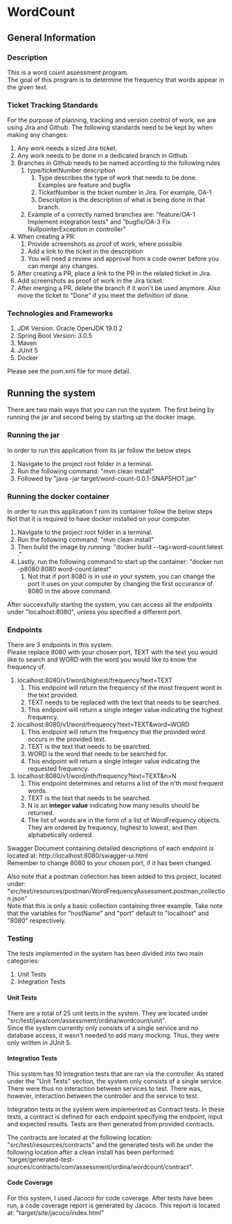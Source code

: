 # WordCount
## General Information
### Description

<p> This is a word count assessment program. <br>
The goal of this program is to determine the frequency that words appear in  the given text. </p>

### Ticket Tracking Standards
<p>For the purpose of planning, tracking and version control of work, we are using Jira and Github. The following standards need to be kept by when making any changes:</p>

1) Any work needs a sized Jira ticket.
2) Any work needs to be done in a dedicated branch in Github.
3) Branches in Github needs to be named according to the following rules
   1) type/ticketNumber description
      1) Type describes the type of work that needs to be done. Examples are feature and bugfix
      2) TicketNumber is the ticket number in Jira. For example, OA-1
      3) Description is the description of what is being done in that branch.
   2) Example of a correctly named branches are: "feature/OA-1 Implement integration tests" and "bugfix/OA-3 Fix NullpointerException in controller"
4) When creating a PR:
   1) Provide screenshots as proof of work, where possible
   2) Add a link to the ticket in the description
   3) You will need a review and approval from a code owner before you can merge any changes.
5) After creating a PR, place a link to the PR in the related ticket in Jira.
6) Add screenshots as proof of work in the Jira ticket.
7) After merging a PR, delete the branch if it won't be used anymore. Also move the ticket to "Done" if you meet the definition of done.


### Technologies and Frameworks

1) JDK Version: Oracle OpenJDK 19.0.2
2) Spring Boot Version: 3.0.5
3) Maven
4) JUnit 5
5) Docker

Please see the pom.xml file for more detail.

## Running the system

<p>There are two main ways that you can run the system.
The first being by running the jar and second being by starting up the docker image.
</p>

### Running the jar

In order to run this application from its jar follow the below steps
1) Navigate to the project root folder in a terminal.
2) Run the following command: "mvn clean install"
3) Followed by "java -jar target/word-count-0.0.1-SNAPSHOT.jar"


### Running the docker container

<p>In order to run this application f rom its container follow the below steps<br>
Not that it is required to have docker installed on your computer.</p>

1) Navigate to the project root folder in a terminal.
2) Run the following command: "mvn clean install"
3) Then build the image by running: "docker build --tag=word-count:latest ."
4) Lastly, run the following command to start up the container: "docker run -p8080:8080 word-count:latest"
   1) Not that if port 8080 is in use in your system, you can change the port it uses on your computer by changing the first occurance of 8080 in the above command.

<p>After successfully starting the system, you can access all the endpoints under "localhost:8080", unless you specified a different port. </p> 

### Endpoints

<p>There are 3 endpoints in this system. <br>
Please replace 8080 with your chosen port, TEXT with the text you would like to search and WORD with the word you would like to know the frequency of. 
</p> 


1) localhost:8080/v1/word/highest/frequency?text=TEXT
   1) This endpoint will return the frequency of the most frequent word in the text provided.
   2) TEXT needs to be replaced with the text that needs to be searched.
   3) This endpoint will return a single integer value indicating the highest frequency.
2) localhost:8080/v1/word/frequency?text=TEXT&word=WORD
   1) This endpoint will return the frequency that the provided word occurs in the provided text.
   2) TEXT is the text that needs to be searched. 
   3) WORD is the word that needs to be searched for.
   4) This endpoint will return a single integer value indicating the requested frequency.
3) localhost:8080/v1/word/nth/frequency?text=TEXT&n=N
   1) This endpoint determines and returns a list of the n'th most frequent words.
   2) TEXT is the text that needs to be searched.
   3) N is an <b>integer value</b> indicating how many results should be returned.
   4) The list of words are in the form of a list of WordFrequency objects. They are ordered by frequency, highest to lowest, and then alphabetically ordered. 

Swagger Document containing detailed descriptions of each endpoint is located at: http://localhost:8080/swagger-ui.html <br>
Remember to change 8080 to your chosen port, if it has been changed.

<p>Also note that a postman collection has been added to this project, located under: "src/test/resources/postman/WordFrequencyAssessment.postman_collection.json" <br>
Note that this is only a basic collection containing three example. Take note that the variables for "hostName" and "port" default to "localhost" and "8080" respectively.</p>

### Testing
<p>The tests implemented in the system has been divided into two main categories:</p>

1) Unit Tests
2) Integration Tests

#### Unit Tests

<p>There are a total of 25 unit tests in the system. They are located under "src/test/java/com/assessment/ordina/wordcount/unit". <br> 
Since the system currently only consists of a single service and no database access, it wasn't needed to add many mocking. Thus, they were only written in JUnit 5.</p>

#### Integration Tests

<p>
This system has 10 integration tests that are ran via the controller. As stated under the "Unit Tests" section, the system only consists of a single service. There were thus no interaction between services to test. There was, however, interaction between the controller and the service to test.
</p>
<p>Integration tests in the system were implemented as Contract tests. In these tests, a contract is defined for each endpoint specifying the endpoint, input and expected results.
Tests are then generated from provided contracts.
</p>
<p>The contracts are located at the following location: "src/test/resources/contracts" and the generated tests will be under the following location after a clean install has been performed: "target/generated-test-sources/contracts/com/assessment/ordina/wordcount/contract".</p>

#### Code Coverage

<p>For this system, I used Jacoco for code coverage. After tests have been run, a code coverage report is generated by Jacoco. This report is located at: "target/site/jacoco/index.html"</p> 



